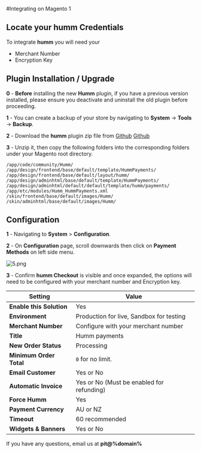 
#Integrating on Magento 1

## Locate your **humm** Credentials

To integrate **humm** you will need your

* Merchant Number
* Encryption Key

## Plugin Installation / Upgrade

<span style = display:%nz-only%><strong>0</strong> - <strong>Before</strong> installing the new **Humm** plugin, if you have a previous version installed, please ensure you deactivate and uninstall the old plugin before proceeding.</span>

**1** - You can create a backup of your store by navigating to **System** -> **Tools** -> **Backup**.

**2** - Download the **humm** plugin zip file from <span style=display:%au-only%><a href = "https://github.com/shophumm/humm-au-magento1.x/archive/master.zip">Github</a></span> <span style=display:%nz-only%><a href = "https://github.com/shophumm/humm-nz-magento1/archive/master.zip">Github</a></span>

**3** - Unzip it, then copy the following folders into the corresponding folders under your Magento root directory.

    /app/code/community/Humm/
	/app/design/frontend/base/default/template/HummPayments/
	/app/design/frontend/base/default/layout/humm/
	/app/design/adminhtml/base/default/template/HummPayments/
	/app/design/adminhtml/default/default/template/humm/payments/
	/app/etc/modules/Humm_HummPayments.xml
	/skin/frontend/base/default/images/Humm/
	/skin/adminhtml/base/default/images/Humm/

## Configuration

**1** - Navigating to **System** > **Configuration**.

**2** - On **Configuration** page, scroll downwards then click on **Payment Methods** on left side menu.

![5.png](/img/ecommerce/magento_1/5.png)

**3** - Confirm  **humm Checkout** is visible and once expanded, the options will need to be configured with your merchant number and Encryption key.

|Setting|Value|
-------|-----
**Enable this Solution**| Yes
**Environment**| Production for live, Sandbox for testing
**Merchant Number**| Configure with your merchant number
**Title**| Humm payments
**New Order Status**| Processing
**Minimum Order Total**| `0` for no limit.
**Email Customer**| Yes or No
**Automatic Invoice**| Yes or No (Must be enabled for refunding)
**Force Humm**| Yes
**Payment Currency**| AU or NZ
**Timeout**| 60 recommended
**Widgets & Banners**| Yes or No

If you have any questions, email us at <strong>pit@%domain%</strong>

